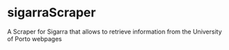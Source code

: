 # sigarraScraper
A Scraper for Sigarra that allows to retrieve information from the University of Porto webpages
